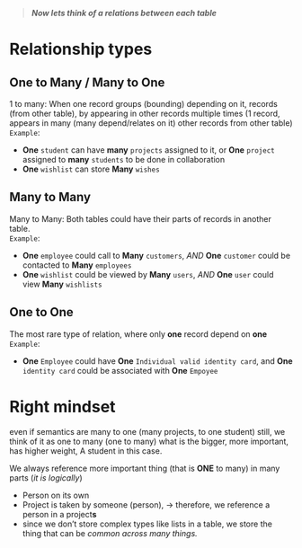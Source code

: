 > **_Now lets think of a relations between each table_**

# Relationship types
## One to Many / Many to One
1 to many: When one record groups (bounding) depending on it, records (from other table), by appearing in other records multiple times (1 record, appears in many (many depend/relates on it) other records from other table)
`Example`: 
- **One** `student` can have **many** `projects` assigned to it, or **One** `project` assigned to **many** `students` to be done in collaboration
- **One** `wishlist` can store **Many** `wishes`

## Many to Many
Many to Many: Both tables could have their parts of records in another table.  
`Example`:
- **One** `employee` could call to **Many** `customers`, _AND_ **One** `customer` could be contacted to **Many** `employees`
- **One** `wishlist` could be viewed by **Many** `users`, _AND_ **One** `user` could view **Many** `wishlists`

## One to One
The most rare type of relation, where only **one** record depend on **one**
`Example`:
- **One** `Employee` could have **One** `Individual valid identity card`, and **One** `identity card` could be associated with **One** `Empoyee`

# Right mindset
even if semantics are many to one (many projects, to one student) still, we think of it as one to many (one to many) what is the bigger, more important, has higher weight, A student in this case.

We always reference more important thing (that is **ONE** to many) in many parts  (*it is logically*)

- Person on its own
- Project is taken by someone (person), → therefore, we reference a person in a project**s**
- since we don’t store complex types like lists in a table, we store the thing that can be *common across many things.*
